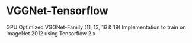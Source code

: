 # VGGNet-Tensorflow
GPU Optimized VGGNet-Family (11, 13, 16 &amp; 19) Implementation to train on ImageNet 2012 using Tensorflow 2.x
